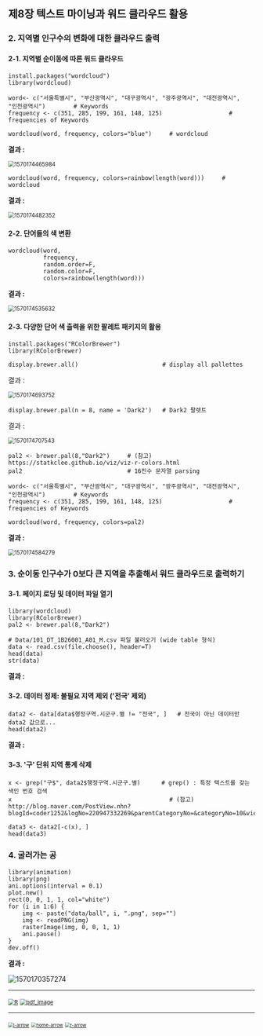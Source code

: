 ## 제8장 텍스트 마이닝과 워드 클라우드 활용



### 2. 지역별 인구수의 변화에 대한 클라우드 출력



#### 2-1. 지역별 순이동에 따른 워드 클라우드

```{r}
install.packages("wordcloud")
library(wordcloud)

word<- c("서울특별시", "부산광역시", "대구광역시", "광주광역시", "대전광역시",  "인천광역시")        # Keywords
frequency <- c(351, 285, 199, 161, 148, 125)                   # frequencies of Keywords 

wordcloud(word, frequency, colors="blue")     # wordcloud
```

**결과 :**

<img src="images/1570174465984.png" alt="1570174465984" style="zoom:80%;" />

```{r}
wordcloud(word, frequency, colors=rainbow(length(word)))     # wordcloud
```

**결과 :**

<img src="images/1570174482352.png" alt="1570174482352" style="zoom:80%;" />

#### 2-2. 단어들의 색 변환

```{r}
wordcloud(word, 
          frequency, 
          random.order=F, 
          random.color=F, 
          colors=rainbow(length(word)))
```

**결과 :**

<img src="images/1570174535632.png" alt="1570174535632" style="zoom:80%;" />

#### 2-3. 다양한 단어 색 출력을 위한 팔레트 패키지의 활용

```{r}
install.packages("RColorBrewer")
library(RColorBrewer)      

display.brewer.all()                        # display all pallettes
```

결과 :

<img src="images/1570174693752.png" alt="1570174693752" style="zoom:80%;" />

```{r}
display.brewer.pal(n = 8, name = 'Dark2')   # Dark2 팔렛트
```

결과 :

<img src="images/1570174707543.png" alt="1570174707543" style="zoom:80%;" />

```{r}
pal2 <- brewer.pal(8,"Dark2")     # (참고) https://statkclee.github.io/viz/viz-r-colors.html
pal2                              # 16진수 문자열 parsing

word<- c("서울특별시", "부산광역시", "대구광역시", "광주광역시", "대전광역시",  "인천광역시")        # Keywords
frequency <- c(351, 285, 199, 161, 148, 125)                   # frequencies of Keywords 

wordcloud(word, frequency, colors=pal2)
```

**결과 :**

<img src="images/1570174584279.png" alt="1570174584279" style="zoom:80%;" />



### 3. 순이동 인구수가 0보다 큰 지역을 추출해서 워드 클라우드로 출력하기

#### 3-1. 페이지 로딩 및 데이터 파일 열기

```{r}
library(wordcloud)
library(RColorBrewer)
pal2 <- brewer.pal(8,"Dark2")

# Data/101_DT_1B26001_A01_M.csv 파일 불러오기 (wide table 형식)
data <- read.csv(file.choose(), header=T) 
head(data)
str(data)
```

**결과 :**





#### 3-2. 데이터 정제: 불필요 지역 제외 ('전국' 제외)

```{r}
data2 <- data[data$행정구역.시군구.별 != "전국", ]   # 전국이 아닌 데이터만 data2 값으로...
head(data2)
```

**결과 :**





#### 3-3. '구’ 단위 지역 통계 삭제

```{r}
x <- grep("구$", data2$행정구역.시군구.별)      # grep() : 특정 텍스트를 갖는 색인 번호 검색 
x                                             # (참고) http://blog.naver.com/PostView.nhn?blogId=coder1252&logNo=220947332269&parentCategoryNo=&categoryNo=10&viewDate=&isShowPopularPosts=true&from=search

data3 <- data2[-c(x), ]
head(data3)
```





### 4. 굴러가는 공

```{r}
library(animation)
library(png)
ani.options(interval = 0.1)
plot.new()
rect(0, 0, 1, 1, col="white")
for (i in 1:6) {
    img <- paste("data/ball", i, ".png", sep="")
    img <- readPNG(img)
    rasterImage(img, 0, 0, 1, 1)
    ani.pause()
}
dev.off()
```

**결과 :**

![1570170357274](images/1570170357274.png)

------

 [<img src="images/R.png" alt="R" style="zoom:80%;" />](source/ch_06_Animation.R) [<img src="images/pdf_image.png" alt="pdf_image" style="zoom:80%;" />](pdf/ch_06_Animation.pdf)

------

[<img src="images/l-arrow.png" alt="l-arrow" style="zoom:67%;" />](ch_7_Exercise.html)    [<img src="images/home-arrow.png" alt="home-arrow" style="zoom:67%;" />](index.html)    [<img src="images/r-arrow.png" alt="r-arrow" style="zoom:67%;" />](ch_08_Wordcloud.html)

